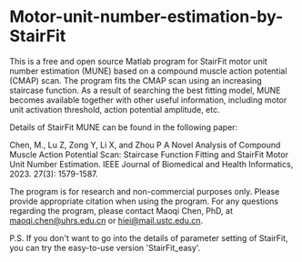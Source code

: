 # Motor-unit-number-estimation-by-StairFit
This is a free and open source Matlab program for StairFit motor unit number estimation (MUNE) based on a compound muscle action potential (CMAP) scan. The program fits the CMAP scan using an increasing staircase function. As a result of searching the best fitting model, MUNE becomes available together with other useful information, including motor unit activation threshold, action potential amplitude, etc. 

Details of StairFit MUNE can be found in the following paper:

Chen, M., Lu Z, Zong Y, Li X, and Zhou P A Novel Analysis of Compound Muscle Action Potential Scan: Staircase Function Fitting and StairFit Motor Unit Number Estimation. IEEE Journal of Biomedical and Health Informatics, 2023. 27(3): 1579-1587.

The program is for research and non-commercial purposes only. Please provide appropriate citation when using the program. For any questions regarding the program, please contact Maoqi Chen, PhD, at maoqi.chen@uhrs.edu.cn or  hiei@mail.ustc.edu.cn.

P.S. If you don't want to go into the details of parameter setting of StairFit, you can try the easy-to-use version 'StairFit_easy'.

